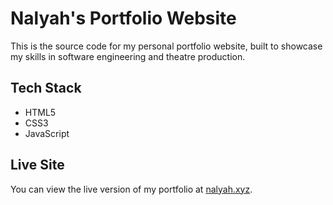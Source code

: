 # Nalyah's Portfolio Website

This is the source code for my personal portfolio website, built to showcase my skills in software engineering and theatre production.

## Tech Stack
* HTML5
* CSS3
* JavaScript

## Live Site
You can view the live version of my portfolio at [nalyah.xyz](https://nalyah.xyz).